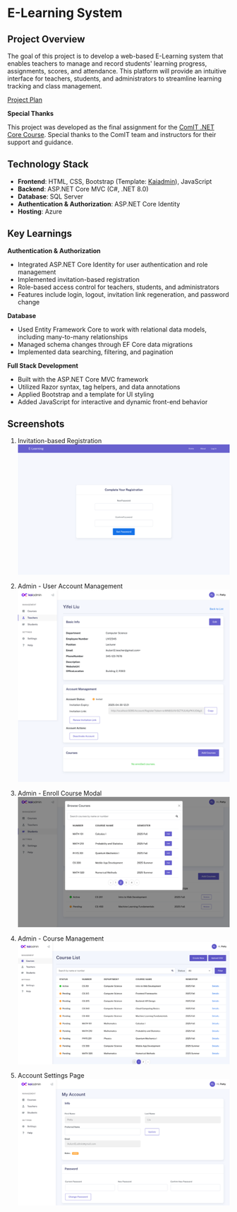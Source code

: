 # E-Learning System

## Project Overview

The goal of this project is to develop a web-based E-Learning system that enables teachers to manage and record students' learning progress, assignments, scores, and attendance. This platform will provide an intuitive interface for teachers, students, and administrators to streamline learning tracking and class management.

[Project Plan](Docs/project_plan.md)

**Special Thanks**

This project was developed as the final assignment for the [ComIT .NET Core Course](https://certificates.comit.org/a0768a2c-60a4-4263-95c3-6b9b868c5503#acc.7390mPbp).
Special thanks to the ComIT team and instructors for their support and guidance.

## Technology Stack

- **Frontend**: HTML, CSS, Bootstrap (Template: [Kaiadmin](https://themekita.com/kaiadmin-lite-bootstrap-5-dashboard.html)), JavaScript
- **Backend**: ASP.NET Core MVC (C#, .NET 8.0)
- **Database**: SQL Server
- **Authentication & Authorization**: ASP.NET Core Identity
- **Hosting**: Azure

## Key Learnings

**Authentication & Authorization**

- Integrated ASP.NET Core Identity for user authentication and role management
- Implemented invitation-based registration
- Role-based access control for teachers, students, and administrators
- Features include login, logout, invitation link regeneration, and password change

**Database**

- Used Entity Framework Core to work with relational data models, including many-to-many relationships
- Managed schema changes through EF Core data migrations
- Implemented data searching, filtering, and pagination

**Full Stack Development**

- Built with the ASP.NET Core MVC framework
- Utilized Razor syntax, tag helpers, and data annotations
- Applied Bootstrap and a template for UI styling
- Added JavaScript for interactive and dynamic front-end behavior

## Screenshots

1. Invitation-based Registration
   ![Invitation-based Registration](Docs/screenshots/Invitation-based_Registration.png)

2. Admin - User Account Management
   ![Admin - User Account Management](Docs/screenshots/Admin_User_Account_Management.png)

3. Admin - Enroll Course Modal
   ![Admin - Enroll Course Modal](Docs/screenshots/Admin_Enroll_Course_Modal.png)

4. Admin - Course Management
   ![Admin - Course Management](Docs/screenshots/Admin_Course_Management.png)

5. Account Settings Page
   ![Account Settings Page](Docs/screenshots/User_Account_Settings.png)
